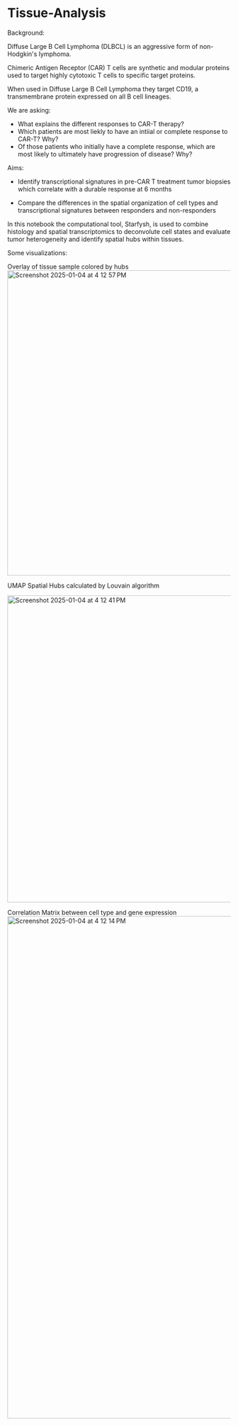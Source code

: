 # Tissue-Analysis
Background:

Diffuse Large B Cell Lymphoma (DLBCL) is an aggressive form of non-Hodgkin's lymphoma. 

Chimeric Antigen Receptor (CAR) T cells are synthetic and modular proteins used to target highly cytotoxic T cells to specific target proteins.

When used in Diffuse Large B Cell Lymphoma they target CD19, a transmembrane protein expressed on all B cell lineages.

We are asking: 
- What explains the different responses to CAR-T therapy? 
- Which patients are most liekly to have an intiial or complete response to CAR-T? Why?
- Of those patients who initially have a complete response, which are most likely to ultimately have progression of disease? Why?

Aims: 
- Identify transcriptional signatures in pre-CAR T treatment tumor biopsies which correlate with a durable response at 6 months

- Compare the differences in the spatial organization of cell types and transcriptional signatures between responders and non-responders

In this notebook the computational tool, Starfysh, is used to combine histology and spatial transcriptomics to deconvolute cell states and evaluate tumor heterogeneity and identify spatial hubs within tissues. 

Some visualizations:

Overlay of tissue sample colored by hubs 
<img width="689" alt="Screenshot 2025-01-04 at 4 12 57 PM" src="https://github.com/user-attachments/assets/3499ae7e-437a-4f16-966e-c02d3b0c24fe" />


UMAP Spatial Hubs calculated by Louvain algorithm

<img width="693" alt="Screenshot 2025-01-04 at 4 12 41 PM" src="https://github.com/user-attachments/assets/adc48583-b121-4477-b5bf-4c3a2a99394b" />

Correlation Matrix between cell type and gene expression
<img width="1134" alt="Screenshot 2025-01-04 at 4 12 14 PM" src="https://github.com/user-attachments/assets/8dca7f62-2feb-4bbc-b02d-1a9cb2fe52b0" />

